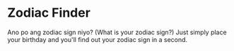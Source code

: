 # Zodiac Finder
 Ano po ang zodiac sign niyo? (What is your zodiac sign?) Just simply place your birthday and you'll find out your zodiac sign in a second.
